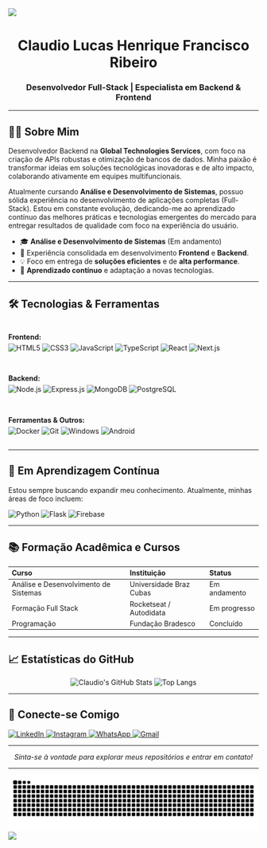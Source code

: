 <img src="https://capsule-render.vercel.app/api?type=waving&color=0F2027&height=100&section=header"/>

<h1 align="center">Claudio Lucas Henrique Francisco Ribeiro</h1>
<h3 align="center">Desenvolvedor Full-Stack | Especialista em Backend & Frontend</h3>

---

## 👨‍💻 Sobre Mim

Desenvolvedor Backend na **Global Technologies Services**, com foco na criação de APIs robustas e otimização de bancos de dados. Minha paixão é transformar ideias em soluções tecnológicas inovadoras e de alto impacto, colaborando ativamente em equipes multifuncionais.

Atualmente cursando **Análise e Desenvolvimento de Sistemas**, possuo sólida experiência no desenvolvimento de aplicações completas (Full-Stack). Estou em constante evolução, dedicando-me ao aprendizado contínuo das melhores práticas e tecnologias emergentes do mercado para entregar resultados de qualidade com foco na experiência do usuário.

- 🎓 **Análise e Desenvolvimento de Sistemas** (Em andamento)
- 🚀 Experiência consolidada em desenvolvimento **Frontend** e **Backend**.
- 💡 Foco em entrega de **soluções eficientes** e de **alta performance**.
- 🧠 **Aprendizado contínuo** e adaptação a novas tecnologias.

---

## 🛠️ Tecnologias & Ferramentas

<div style="display: flex; flex-wrap: wrap; gap: 10px;">
  <div style="margin-bottom: 15px;">
    <h4 align="left" style="margin-bottom: 5px;">Frontend:</h4>
    <img src="https://img.shields.io/badge/HTML5-E34F26?style=for-the-badge&logo=html5&logoColor=white" alt="HTML5"/>
    <img src="https://img.shields.io/badge/CSS3-1572B6?style=for-the-badge&logo=css3&logoColor=white" alt="CSS3"/>
    <img src="https://img.shields.io/badge/JavaScript-F7DF1E?style=for-the-badge&logo=javascript&logoColor=black" alt="JavaScript"/>
    <img src="https://img.shields.io/badge/TypeScript-3178C6?style=for-the-badge&logo=typescript&logoColor=white" alt="TypeScript"/>
    <img src="https://img.shields.io/badge/React-20232A?style=for-the-badge&logo=react&logoColor=61DAFB" alt="React"/>
    <img src="https://img.shields.io/badge/Next.js-000000?style=for-the-badge&logo=nextdotjs&logoColor=white" alt="Next.js"/>
  </div>
  <div style="margin-bottom: 15px;">
    <h4 align="left" style="margin-bottom: 5px;">Backend:</h4>
    <img src="https://img.shields.io/badge/Node.js-339933?style=for-the-badge&logo=nodedotjs&logoColor=white" alt="Node.js"/>
    <img src="https://img.shields.io/badge/Express.js-404D59?style=for-the-badge" alt="Express.js"/>
    <img src="https://img.shields.io/badge/MongoDB-4EA94B?style=for-the-badge&logo=mongodb&logoColor=white" alt="MongoDB"/>
    <img src="https://img.shields.io/badge/PostgreSQL-4169E1?style=for-the-badge&logo=postgresql&logoColor=white" alt="PostgreSQL"/>
  </div>
  <div style="margin-bottom: 15px;">
    <h4 align="left" style="margin-bottom: 5px;">Ferramentas & Outros:</h4>
    <img src="https://img.shields.io/badge/Docker-2496ED?style=for-the-badge&logo=docker&logoColor=white" alt="Docker"/>
    <img src="https://img.shields.io/badge/Git-F05032?style=for-the-badge&logo=git&logoColor=white" alt="Git"/>
    <img src="https://img.shields.io/badge/Windows-0078D6?style=for-the-badge&logo=windows&logoColor=white" alt="Windows"/>
    <img src="https://img.shields.io/badge/Android-3DDC84?style=for-the-badge&logo=android&logoColor=white" alt="Android"/>
  </div>
</div>

---

## 🌱 Em Aprendizagem Contínua

Estou sempre buscando expandir meu conhecimento. Atualmente, minhas áreas de foco incluem:

<img src="https://img.shields.io/badge/Python-3776AB?style=for-the-badge&logo=python&logoColor=white" alt="Python"/>
<img src="https://img.shields.io/badge/Flask-black?style=for-the-badge&logo=flask&logoColor=white" alt="Flask"/>
<img src="https://img.shields.io/badge/Firebase-FFCA28?style=for-the-badge&logo=firebase&logoColor=black" alt="Firebase"/>

---

## 📚 Formação Acadêmica e Cursos

| Curso                                 | Instituição                      | Status        |
| :------------------------------------ | :------------------------------- | :------------ |
| Análise e Desenvolvimento de Sistemas | Universidade Braz Cubas          | Em andamento  |
| Formação Full Stack                   | Rocketseat / Autodidata          | Em progresso  |
| Programação                           | Fundação Bradesco                | Concluído     |

---

## 📈 Estatísticas do GitHub

<div align="center">

![Claudio's GitHub Stats](https://github-readme-stats.vercel.app/api?username=maximonGamer&show_icons=true&theme=radical&hide_border=true&bg_color=0F2027&title_color=FFF&icon_color=FFF&text_color=FFF)
![Top Langs](https://github-readme-stats.vercel.app/api/top-langs/?username=maximonGamer&layout=compact&theme=radical&hide_border=true&bg_color=0F2027&title_color=FFF&icon_color=FFF&text_color=FFF)

</div>

---

## 🤝 Conecte-se Comigo

<a href="https://www.linkedin.com/in/claudio-lucas-henrique-francisco-ribeiro-1a8148346" target="_blank">
  <img src="https://img.shields.io/badge/LinkedIn-0077B5?style=for-the-badge&logo=linkedin&logoColor=white" alt="LinkedIn"/>
</a>
<a href="https://www.instagram.com/claudio_ribeirofh" target="_blank">
  <img src="https://img.shields.io/badge/Instagram-E4405F?style=for-the-badge&logo=instagram&logoColor=white" alt="Instagram"/>
</a>
<a href="https://wa.me/5511998115005" target="_blank">
  <img src="https://img.shields.io/badge/WhatsApp-25D366?style=for-the-badge&logo=whatsapp&logoColor=white" alt="WhatsApp"/>
</a>
<a href="mailto:lucasclaudio830@gmail.com">
  <img src="https://img.shields.io/badge/Gmail-D14836?style=for-the-badge&logo=gmail&logoColor=white" alt="Gmail"/>
</a>

---
<div align="center">
  <em>Sinta-se à vontade para explorar meus repositórios e entrar em contato!</em>
</div>

---
<div align="center">
  <img src="https://github.com/maximonGamer/maximonGamer/blob/output/github-contribution-grid-snake.svg" alt="Snake animation"/>
</div>

<img src="https://capsule-render.vercel.app/api?type=waving&color=0F2027&height=100&section=footer"/>
